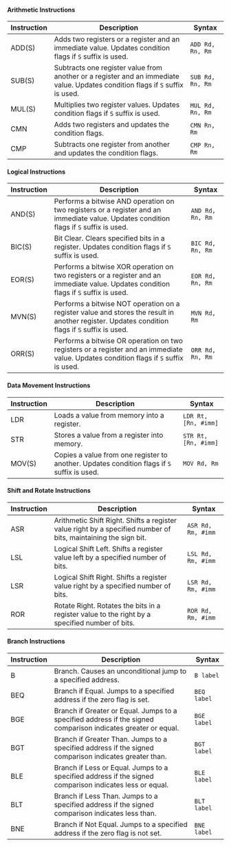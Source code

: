 #### Arithmetic Instructions

| Instruction | Description                                                                                                                    | Syntax           |
|-------------|--------------------------------------------------------------------------------------------------------------------------------|------------------|
| ADD(S)      | Adds two registers or a register and an immediate value. Updates condition flags if `S` suffix is used.                        | `ADD Rd, Rn, Rm` |
| SUB(S)      | Subtracts one register value from another or a register and an immediate value. Updates condition flags if `S` suffix is used. | `SUB Rd, Rn, Rm` |
| MUL(S)      | Multiplies two register values. Updates condition flags if `S` suffix is used.                                                 | `MUL Rd, Rn, Rm` |
| CMN         | Adds two registers and updates the condition flags.                                                                            | `CMN Rn, Rm`     |
| CMP         | Subtracts one register from another and updates the condition flags.                                                           | `CMP Rn, Rm`     |

#### Logical Instructions

| Instruction | Description                                                                                                                                    | Syntax            |
|-------------|------------------------------------------------------------------------------------------------------------------------------------------------|-------------------|
| AND(S)      | Performs a bitwise AND operation on two registers or a register and an immediate value. Updates condition flags if `S` suffix is used.         | `AND Rd, Rn, Rm`  |
| BIC(S)      | Bit Clear. Clears specified bits in a register. Updates condition flags if `S` suffix is used.                                                 | `BIC Rd, Rn, Rm`  |
| EOR(S)      | Performs a bitwise XOR operation on two registers or a register and an immediate value. Updates condition flags if `S` suffix is used.         | `EOR Rd, Rn, Rm`  |
| MVN(S)      | Performs a bitwise NOT operation on a register value and stores the result in another register. Updates condition flags if `S` suffix is used. | `MVN Rd, Rm`      |
| ORR(S)      | Performs a bitwise OR operation on two registers or a register and an immediate value. Updates condition flags if `S` suffix is used.          | `ORR Rd, Rn, Rm`  |

#### Data Movement Instructions

| Instruction | Description                                                                                 | Syntax               |
|-------------|---------------------------------------------------------------------------------------------|----------------------|
| LDR         | Loads a value from memory into a register.                                                  | `LDR Rt, [Rn, #imm]` |
| STR         | Stores a value from a register into memory.                                                 | `STR Rt, [Rn, #imm]` |
| MOV(S)      | Copies a value from one register to another. Updates condition flags if `S` suffix is used. | `MOV Rd, Rm`         |

#### Shift and Rotate Instructions

| Instruction | Description                                                                                                    | Syntax             |
|-------------|----------------------------------------------------------------------------------------------------------------|--------------------|
| ASR         | Arithmetic Shift Right. Shifts a register value right by a specified number of bits, maintaining the sign bit. | `ASR Rd, Rm, #imm` |
| LSL         | Logical Shift Left. Shifts a register value left by a specified number of bits.                                | `LSL Rd, Rm, #imm` |
| LSR         | Logical Shift Right. Shifts a register value right by a specified number of bits.                              | `LSR Rd, Rm, #imm` |
| ROR         | Rotate Right. Rotates the bits in a register value to the right by a specified number of bits.                 | `ROR Rd, Rm, #imm` |

#### Branch Instructions

| Instruction | Description                                                                                                   | Syntax      |
|-------------|---------------------------------------------------------------------------------------------------------------|-------------|
| B           | Branch. Causes an unconditional jump to a specified address.                                                  | `B label`   |
| BEQ         | Branch if Equal. Jumps to a specified address if the zero flag is set.                                        | `BEQ label` |
| BGE         | Branch if Greater or Equal. Jumps to a specified address if the signed comparison indicates greater or equal. | `BGE label` |
| BGT         | Branch if Greater Than. Jumps to a specified address if the signed comparison indicates greater than.         | `BGT label` |
| BLE         | Branch if Less or Equal. Jumps to a specified address if the signed comparison indicates less or equal.       | `BLE label` |
| BLT         | Branch if Less Than. Jumps to a specified address if the signed comparison indicates less than.               | `BLT label` |
| BNE         | Branch if Not Equal. Jumps to a specified address if the zero flag is not set.                                | `BNE label` |